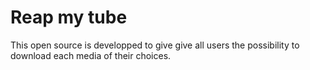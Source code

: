 # Reap my tube
This open source is developped to give give all users the possibility to download each media of their choices.
